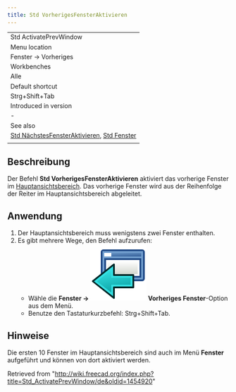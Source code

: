 ```yaml
---
title: Std VorherigesFensterAktivieren
---
```


|                                                                                                                                          |
| ---------------------------------------------------------------------------------------------------------------------------------------- |
| Std ActivatePrevWindow                                                                                                                   |
| Menu location                                                                                                                            |
| Fenster → Vorheriges                                                                                                                     |
| Workbenches                                                                                                                              |
| Alle                                                                                                                                     |
| Default shortcut                                                                                                                         |
| Strg+Shift+Tab                                                                                                                           |
| Introduced in version                                                                                                                    |
| -                                                                                                                                        |
| See also                                                                                                                                 |
| [Std NächstesFensterAktivieren](/Std_ActivateNextWindow/de "Std ActivateNextWindow/de"), [Std Fenster](/Std_Windows/de "Std Windows/de") |
|                                                                                                                                          |

## Beschreibung

Der Befehl **Std VorherigesFensterAktivieren** aktiviert das vorherige Fenster im [Hauptansichtsbereich](/Main_view_area "Main view area"). Das vorherige Fenster wird aus der Reihenfolge der Reiter im Hauptansichtsbereich abgeleitet.

## Anwendung

1. Der Hauptansichtsbereich muss wenigstens zwei Fenster enthalten.
2. Es gibt mehrere Wege, den Befehl aufzurufen:
   - Wähle die **Fenster → ![](/src/assets/images/Std_ActivatePrevWindow.svg) Vorheriges Fenster**-Option aus dem Menü.
   - Benutze den Tastaturkurzbefehl: Strg+Shift+Tab.

## Hinweise

Die ersten 10 Fenster im Hauptansichtsbereich sind auch im Menü **Fenster** aufgeführt und können von dort aktiviert werden.

Retrieved from "<http://wiki.freecad.org/index.php?title=Std_ActivatePrevWindow/de&oldid=1454920>"
